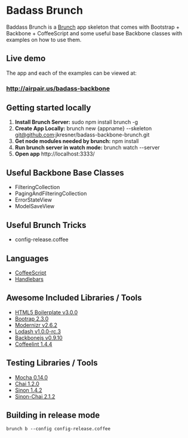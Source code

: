# Badass Brunch

Baddass Brunch is a [Brunch](http://brunch.io/) app skeleton that comes with Bootstrap + Backbone + CoffeeScript and some useful base Backbone classes with examples on how to use them.

## Live demo

The app and each of the examples can be viewed at:


### http://airpair.us/badass-backbone


## Getting started locally

1. <b>Install Brunch Server:</b> sudo npm install brunch -g
1. <b>Create App Locally:</b> brunch new {appname} --skeleton git@github.com:jkresner/badass-backbone-brunch.git
3. <b>Get node modules needed by brunch:</b> npm install
4. <b>Run brunch server in watch mode:</b> brunch watch --server
5. <b>Open app</b> http://localhost:3333/


## Useful Backbone Base Classes

- FilteringCollection
- PagingAndFilteringCollection
- ErrorStateView
- ModelSaveView

## Useful Brunch Tricks

- config-release.coffee


## Languages

- [CoffeeScript](http://coffeescript.org/)
- [Handlebars](http://handlebarsjs.com/)

## Awesome Included Libraries / Tools

- [HTML5 Boilerplate v3.0.0](https://github.com/h5bp/html5-boilerplate)
- [Bootrap 2.3.0](https://github.com/twitter/bootstrap)
- [Modernizr v2.6.2](https://github.com/Modernizr/Modernizr)
- [Lodash v1.0.0-rc.3](https://github.com/bestiejs/lodash)
- [Backbonejs v0.9.10](https://github.com/documentcloud/backbone)
- [Coffeelint 1.4.4](https://github.com/ilkosta/coffeelint-brunch)

## Testing Libraries / Tools

- [Mocha 0.14.0](https://github.com/visionmedia/mocha)
- [Chai 1.2.0](https://github.com/chaijs/chai)
- [Sinon 1.4.2](https://github.com/cjohansen/Sinon.JS)
- [Sinon-Chai 2.1.2](https://github.com/domenic/sinon-chai)


## Building in release mode

    brunch b --config config-release.coffee